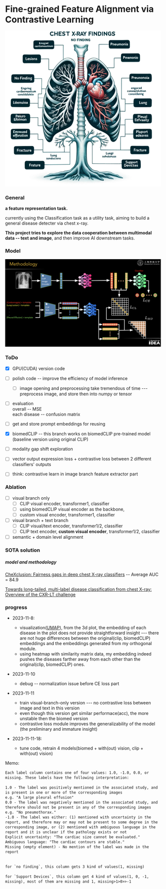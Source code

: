 # Fine-grained Feature Alignment via Contrastive Learning

<img src=".\imgs\chest.png" style="zoom:50%;"></img>
### General 
**a feature representation task.**

currently using the Classification task as a utility task, aiming to build a general disease detecter via chest x-ray.

**This project tries to explore the data cooperation between multimodal data -- text and image**, and then improve AI downstream tasks.

### Model  
<img src=".\imgs\NN_struct.12.3.png" style="zoom:50%;"></img>

### ToDo
- [x] GPU(CUDA) version code 
- [ ] polish code -- improve the efficiency of model inference
  - [ ] image opening and preprocessing take tremendous of time  --- preprocess image, and store then into numpy or tensor

- [ ] evaluation  
  overall -- MSE     
  each disease -- confusion matrix
- [ ] get and store prompt embeddings for reusing 


- [x] biomedCLIP -- this branch works on biomedCLIP pre-trained model (baseline version using original CLIP)


- [ ] modality gap shift exploration
  
- [ ] vector output expression loss + contrastive loss between 2 different classifiers' outputs

- [ ] think: contrastive learn in image branch feature extractor part

### Ablation
- [ ] visual branch only
  - [ ]  CLIP visual encoder, transformer1, classifier
    - [ ]  using biomedCLIP visual encoder as the backbone, 
  - [ ]  custom visual encoder, transformer1, classifier
- [ ] visual branch + text branch
  - [ ] CLIP visual/text encoder, transformer1/2, classifier
  - [ ] CLIP text encoder, **custom visual encoder**, transformer1/2, classifier
- [ ] semantic + domain level alignment

### SOTA solution
##### model and methodology
[CheXclusion: Fairness gaps in deep chest X-ray classifiers](https://arxiv.org/pdf/2003.00827v2.pdf) -- Average AUC = 84.9   

[Towards long-tailed, multi-label disease classification from chest X-ray: Overview of the CXR-LT challenge](https://arxiv.org/pdf/2310.16112v1.pdf)


### progress
- 2023-11-8: 
  - visualization([UMAP](https://zhuanlan.zhihu.com/p/352461768)), from the 3d plot, the embedding of each disease in the plot does not provide straightforward insight --- there are not huge differences between the original(clip, biomedCLIP) embeddings and the embeddings generated from my orthogonal module.
  - using heatmap with similarity matrix data, my embedding indeed pushes the diseases farther away from each other than the original(clip, biomedCLIP) ones.
- 2023-11-10
  - debug -- normalization issue before CE loss part
- 2023-11-11
  - train visual-branch-only version --- no contrastive loss between image and text in this version 
  - even though this version get similar performace(acc), the more unstable then the biomed version
  - contrastive loss module improves the generalizability of the model (the preliminary and immature insight)

- 2023-11-11-18:
  - tune code, retrain 4 models(biomed + with(out) vision, clip + with(out) vision)


Memo:
```
Each label column contains one of four values: 1.0, -1.0, 0.0, or missing. These labels have the following interpretation:

1.0 - The label was positively mentioned in the associated study, and is present in one or more of the corresponding images
e.g. "A large pleural effusion"
0.0 - The label was negatively mentioned in the associated study, and therefore should not be present in any of the corresponding images
e.g. "No pneumothorax."
-1.0 - The label was either: (1) mentioned with uncertainty in the report, and therefore may or may not be present to some degree in the corresponding image, or (2) mentioned with ambiguous language in the report and it is unclear if the pathology exists or not
Explicit uncertainty: "The cardiac size cannot be evaluated."
Ambiguous language: "The cardiac contours are stable."
Missing (empty element) - No mention of the label was made in the report


for `no finding`, this column gets 3 kind of values(1, missing)

for `Support Devices`, this column get 4 kind of values(1, 0, -1, missing), most of them are missing and 1, missing>1>0>>-1
```
